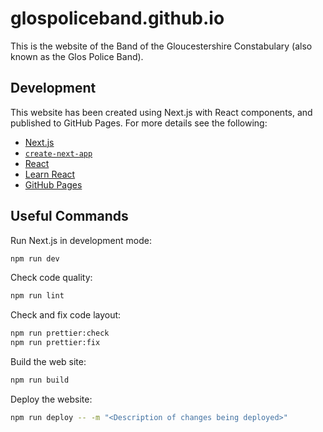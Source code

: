 # glospoliceband.github.io

This is the website of the Band of the Gloucestershire Constabulary (also known as the Glos Police Band).

## Development

This website has been created using Next.js with React components, and published to GitHub Pages.
For more details see the following:

* [Next.js](https://nextjs.org/)
* [`create-next-app`](https://github.com/vercel/next.js/tree/canary/packages/create-next-app)
* [React](https://react.dev/)
* [Learn React](https://react.dev/learn)
* [GitHub Pages](https://pages.github.com/)

## Useful Commands

Run Next.js in development mode:
```bash
npm run dev
```

Check code quality:
```bash
npm run lint
```

Check and fix code layout:
```bash
npm run prettier:check
npm run prettier:fix
```

Build the web site:
```bash
npm run build
```

Deploy the website:
```bash
npm run deploy -- -m "<Description of changes being deployed>"
```